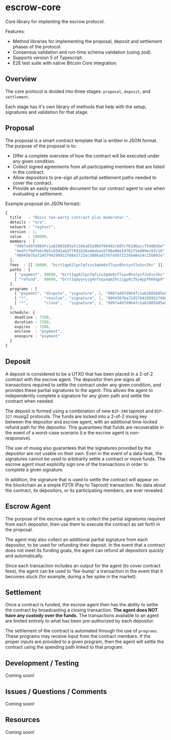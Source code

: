 # escrow-core

Core library for implenting the escrow protocol.

Features:
  * Method libraries for implementing the proposal, deposit and settlement phases of the protocol.
  * Consensus validation and run-time schema validation (using zod).
  * Supports version 5 of Typescript.
  * E2E test suite with native Bitcoin Core integration.

## Overview

The core protocol is divided into three stages: `proposal`, `deposit`, and `settlement`.

Each stage has it's own library of methods that help with the setup, signatures and validation for that stage.

## Proposal

The proposal is a smart contract template that is written in JSON format. The purpose of the proposal is to:

- Offer a complete overview of how the contract will be executed under any given condition.
- Collect signed agreements from all participating members that are listed in the contract.
- Allow depositors to pre-sign all potential settlement paths needed to cover the contract.
- Provide an easily readable document for our contract agent to use when evaluating a settlement.

Example proposal (in JSON format):

```ts
{
  title   : "Basic two-party contract plus moderator.",
  details : "n/a",
  network : "regtest",
  version : 1,
  value   : 100000,
  members : [
    "9997a497d964fc1a62885b05a51166a65a90df00492c8d7cf61d6accf54803be",
    "4edfcf9dfe6c0b5c83d1ab3f78d1b39a46ebac6798e08e19761f5ed89ec83c10",
    "9094567ba7245794198952f68e5723ac5866ad2f67dd97223db40e14c15b092e"
  ],
  fees  : [[ 10000, "bcrt1qp62lpn7qfszu3q4e0zf7uyv8hxtyvf2u5vx3kc" ]],
  paths : [
    [ "payment", 90000, "bcrt1qp62lpn7qfszu3q4e0zf7uyv8hxtyvf2u5vx3kc" ],
    [ "refund",  90000, "bcrt1qdyyvyjg4nfxqsaqm2htzjgp9j35y4ppfk66qp9" ]
  ],
  programs : [
    [ "payment", "dispute", "signature", 1, "9997a497d964fc1a62885b05a51166a65a90df00492c8d7cf61d6accf54803be" ],
    [ "*",       "resolve", "signature", 1, "9094567ba7245794198952f68e5723ac5866ad2f67dd97223db40e14c15b092e" ],
    [ "*",       "close",   "signature", 2, "9997a497d964fc1a62885b05a51166a65a90df00492c8d7cf61d6accf54803be", "4edfcf9dfe6c0b5c83d1ab3f78d1b39a46ebac6798e08e19761f5ed89ec83c10" ]
  ],
  schedule: {
    deadline : 7200,
    duration : 7200,
    expires  : 7200,
    onclose  : "payment",
    onexpire : "payment"
  }
}
```

## Deposit

A deposit is considered to be a UTXO that has been placed in a 2-of-2 contract with the escrow agent. The depositor then pre-signs all transactions required to settle the contract under any given condition, and provides these partial signatures to the agent. This allows the agent to independently complete a signature for any given path and settle the contract when needed.

The deposit is formed using a combination of new `BIP-340` taproot and `BIP-327` musig2 protocols. The funds are locked into a 2-of-2 musig key between the depositor and escrow agent, with an additional time-locked refund path for the depositor. This guarantees that funds are recoverable in the event of a worst-case scenario (i.e the escrow agent is non-responsive).

The use of musig also guarantees that the signatures provided by the depositor are not usable on their own. Even in the event of a data-leak, the signatures cannot be used to arbitrarily settle a contract or move funds. The escrow agent must explicitly sign one of the transactions in order to complete a given signature.

In addition, the signature that is used to settle the contract will appear on the blockchain as a simple P2TR (Pay to Taproot) transaction. No data about the contract, its depositors, or its participating members, are ever revealed.

## Escrow Agent

The purpose of the escrow agent is to collect the partial signatures required from each depositor, then use them to execute the contract as set forth in the proposal.

The agent may also collect an additional partial signature from each depositor, to be used for refunding their deposit. In the event that a contract does not meet its funding goals, the agent can refund all depositors quickly and automatically.

Since each transaction includes an output for the agent (to cover contract fees), the agent can be used to 'fee-bump' a transaction in the event that it becomes stuck (for example, during a fee spike in the market).

## Settlement

Once a contract is funded, the escrow agent then has the ability to settle the contract by broadcasting a closing transaction. **The agent does NOT have any custody over the funds.** The transactions available to an agent are limited entirely to what has been pre-authorized by each depositor.

The settlement of the contract is automated through the use of `programs`. These programs may receive input from the contract members. If the proper inputs are provided to a given program, then the agent will settle the contract using the spending path linked to that program.

## Development / Testing

Coming soon!

## Issues / Questions / Comments

Coming soon!

## Resources

Coming soon!
